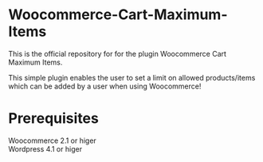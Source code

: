 # Woocommerce-Cart-Maximum-Items
This is the official repository for for the plugin  Woocommerce Cart Maximum Items. 

This simple plugin enables the user to set a limit on allowed products/items which can be added by a user when using Woocommerce! 


# Prerequisites 
Woocommerce 2.1 or higer <br>
Wordpress 4.1 or higer

